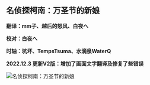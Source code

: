 ## 名侦探柯南：万圣节的新娘

**翻译：mm子、越后的怒风、白夜へ**

**校对：白夜へ**

**时轴：坑坏、TempsTsuma、水滴泉WaterQ**

**2022.12.3 更新V2版：增加了画面文字翻译及修复了些错误**

![名侦探柯南：万圣节的新娘](https://img.picgo.net/2022/12/03/410261147e74d0156e0e1ee730c1aa5e0b7293ed2153a22b.png)
